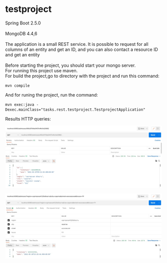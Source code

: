 # testproject
<div>Spring Boot 2.5.0</div><br/>
<div>MongoDB 4.4,6</div><br/>

<div>The application is a small REST service. It is possible to request 
for all columns of an entity and get an ID, and you can also contact
a resource ID and get an entity</div><br/>
<div>Before starting the project, you should start your mongo server.</div>
<div>For running this project use maven.</div>
<div>For build the project,go to directory with the project and run this command:</div>

```
mvn compile
```

<div>And for runing the project, run the command:</div>

```
mvn exec:java -Dexec.mainClass="tasks.rest.testproject.TestprojectApplication"
```

<div>Results HTTP queries:</div>

![Alt-текст](https://github.com/ExChristmas/testproject/blob/master/GETBYID.jpg?raw=true
"query results by id")

![Alt-текст](https://github.com/ExChristmas/testproject/blob/master/GETBYQUERY.jpg?raw=true
"query results by parameters")